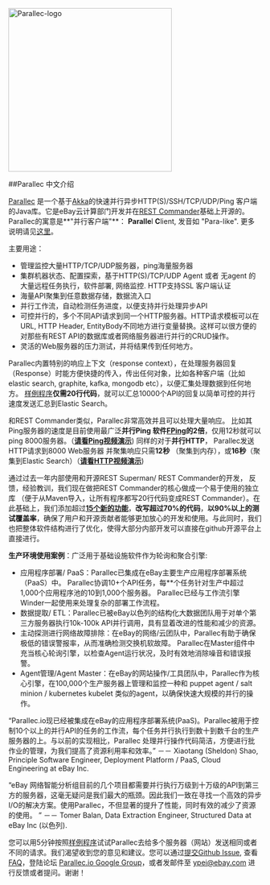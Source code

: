 
<a href="http://www.parallec.io"><img alt="Parallec-logo" src="http://www.parallec.io/images/parallec-logo.png" width="325"></a>

##Parallec 中文介绍

[Parallec](http://www.parallec.io/) 是一个基于[Akka](http://akka.io)的快速并行异步HTTP(S)/SSH/TCP/UDP/Ping 客户端的Java库。它是eBay云计算部门开发并在[REST Commander](http://www.restcommander.com/)基础上开源的。Parallec的寓意是**"并行客户端"**： **Paralle**l **C**lient, 发音如 "Para-like". 更多说明请见[这里](http://www.parallec.io/)。

主要用途： 

- 管理监控大量HTTP/TCP/UDP服务器，ping海量服务器
- 集群机器状态、配置探索，基于HTTP(S)/TCP/UDP Agent 或者 无agent 的大量远程任务执行，软件部署, 网络监控. HTTP支持SSL 客户端认证
- 海量API聚集到任意数据存储，数据流入口
- 并行工作流，自动检测任务进度，以便支持并行处理异步API
- 可控并行的，多个不同API请求到同一个HTTP服务器。HTTP请求模板可以在URL, HTTP Header, EntityBody不同地方进行变量替换。这样可以很方便的对那些有REST API的数据库或者网络服务器进行并行的CRUD操作。
- 灵活的Web服务器的压力测试，并将结果传到任何地方。 

Parallec内置特别的响应上下文（response context），在处理服务器回复（Response）时能方便快捷的传入，传出任何对象，比如各种客户端（比如elastic search, graphite, kafka, mongodb etc），以便汇集处理数据到任何地方。 [样例程序](http://www.parallec.io/#code-sample)**仅需20行代码**，就可以汇总10000个API的回复以简单可控的并行速度发送汇总到Elastic Search。

和REST Commander类似，Parallec非常高效并且可以处理大量响应。 比如其Ping服务器的速度是目前使用最广泛**并行Ping 软件[FPing](http://fping.org/)的2倍**，仅用12秒就可以ping 8000服务器。（[**请看Ping视频演示**](https://github.com/eBay/parallec/wiki/Parallec-pings-8000-servers-in-11.1-seconds)) 同样的对于**并行HTTP**， Parallec发送HTTP请求到8000 Web服务器 并聚集响应只需**12秒** （聚集到内存），或**16秒**（聚集到Elastic Search）（[**请看HTTP视频演示**](https://github.com/eBay/parallec/wiki/Parallec-Aggregates-HTTP-Responses-from-8000-Servers))

通过过去一年内部使用和开源REST Superman/ REST Commander的开发， 反馈，经验教训，我们现在做把REST Commander的核心做成一个易于使用的独立库 （便于从Maven导入，让所有程序都写20行代码变成REST Commander）。在此基础上，我们添加超过[**15个新的功能**](https://github.com/eBay/parallec/blob/master/README.md#compare)，**改写超过70%的代码**，**以90%以上的测试覆盖率**，确保了用户和开源贡献者能够更加放心的开发和使用。与此同时，我们也把整体软件结构进行了优化，使得大部分内部开发可以直接在github开源平台上直接进行。

**生产环境使用案例**：广泛用于基础设施软件作为轮询和聚合引擎:

* 应用程序部署/ PaaS：Parallec已集成在eBay主要生产应用程序部署系统（PaaS）中。 Parallec协调10+个API任务，每**个任务针对生产中超过1,000个应用程序池的10到1,000个服务器。 Parallec已经与工作流引擎Winder一起使用来处理复杂的部署工作流程。
* 数据提取/ ETL：Parallec已被eBay以色列的结构化大数据团队用于对单个第三方服务器执行10k-100k API并行调用，具有显着改进的性能和减少的资源。
* 主动探测进行网络故障排除：在eBay的网络/云团队中，Parallec有助于确保极低的错误警报率，从而准确检测交换机软故障。 Parallec在Master组件中充当核心轮询引擎，以检查Agent运行状况，及时有效地消除噪音和错误报警。
* Agent管理/Agent Master：在eBay的网站操作/工具团队中，Parallec作为核心引擎，在100,000个生产服务器上管理和监控一种和 puppet agent / salt minion / kubernetes kubelet 类似的agent，以确保快速大规模的并行的操作。

“Parallec.io现已经被集成在eBay的应用程序部署系统(PaaS)。Parallec被用于控制10个以上的并行API的任务的工作流，每个任务并行执行到数十到数千台的生产服务器的上。与以前的实现相比，Parallec 处理并行操作代码简洁，方便进行批作业的管理，为我们提高了资源利用率和效率。”
－－ Xiaotang (Sheldon) Shao, Principle Software Engineer, Deployment Platform / PaaS, Cloud Engineering at eBay Inc.

“eBay 网络智能分析组目前的几个项目都需要并行执行万级到十万级的API到第三方的服务器，这毫无疑问是我们最大的瓶颈。因此我们一致在寻找一个高效的异步I/O的解决方案。使用Parallec，不但显著的提升了性能，同时有效的减少了资源的使用。 ” －－ Tomer Balan, Data Extraction Engineer, Structured Data at eBay Inc (以色列).

您可以用5分钟按照[样例程序](http://www.parallec.io/#code-sample)试试Parallec去给多个服务器（网站）发送相同或者不同的请求。我们渴望收到您的意见和建议。您可以通过[提交Github Issue](https://github.com/eBay/parallec/issues/new), 查看[FAQ](http://www.parallec.io/docs/faq/)，登陆论坛 [Parallec.io Google Group](https://groups.google.com/forum/#!forum/parallec)，或者发邮件至 ypei@ebay.com 进行反馈或者提问。谢谢！

